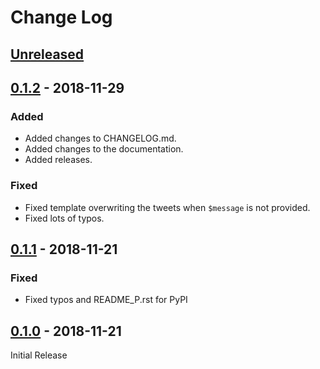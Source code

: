 # Change Log

## [Unreleased]

## [0.1.2] - 2018-11-29

### Added

- Added changes to CHANGELOG.md.
- Added changes to the documentation.
- Added releases.

### Fixed

- Fixed template overwriting the tweets when `$message` is not provided.
- Fixed lots of typos.

## [0.1.1] - 2018-11-21

### Fixed

- Fixed typos and README_P.rst for PyPI

## [0.1.0] - 2018-11-21

Initial Release

[Unreleased]: https://github.com/wilfredinni/coo/tree/master
[0.1.2]: https://github.com/wilfredinni/coo/releases/tag/0.1.2
[0.1.1]: https://github.com/wilfredinni/coo/releases/tag/0.1.1
[0.1.0]: https://github.com/wilfredinni/coo/releases/tag/0.1.0